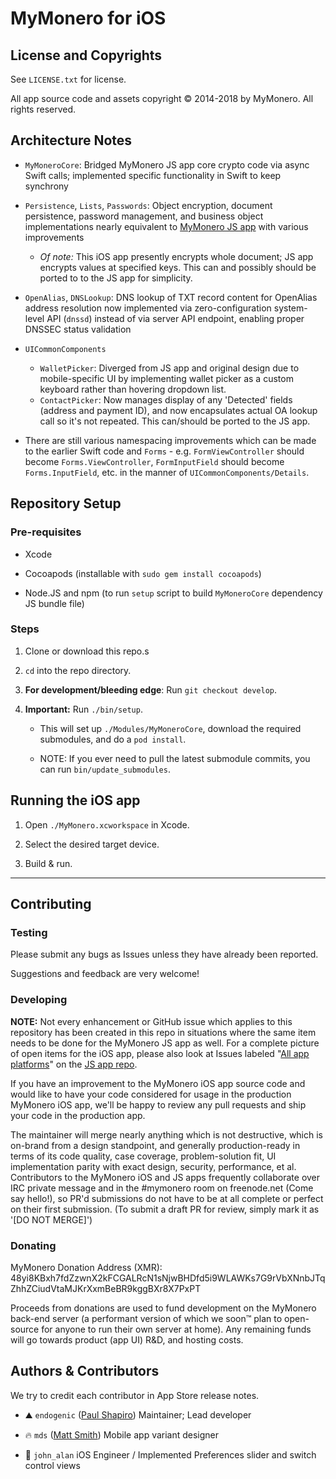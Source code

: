 # MyMonero for iOS

## License and Copyrights

See `LICENSE.txt` for license.

All app source code and assets copyright © 2014-2018 by MyMonero. All rights reserved.

## Architecture Notes

* `MyMoneroCore`: Bridged MyMonero JS app core crypto code via async Swift calls; implemented specific functionality in Swift to keep synchrony 

* `Persistence`, `Lists`, `Passwords`: Object encryption, document persistence, password management, and business object implementations nearly equivalent to [MyMonero JS app](https://github.com/mymonero/mymonero-app-js) with various improvements
	* *Of note:* This iOS app presently encrypts whole document; JS app encrypts values at specified keys. This can and possibly should be ported to to the JS app for simplicity.

* `OpenAlias`, `DNSLookup`: DNS lookup of TXT record content for OpenAlias address resolution now implemented via zero-configuration system-level API (`dnssd`) instead of via server API endpoint, enabling proper DNSSEC status validation

* `UICommonComponents`
	* `WalletPicker`: Diverged from JS app and original design due to mobile-specific UI by implementing wallet picker as a custom keyboard rather than hovering dropdown list.
	* `ContactPicker`: Now manages display of any 'Detected' fields (address and payment ID), and now encapsulates actual OA lookup call so it's not repeated. This can/should be ported to the JS app.

* There are still various namespacing improvements which can be made to the earlier Swift code and `Forms` - e.g. `FormViewController` should become `Forms.ViewController`, `FormInputField` should become `Forms.InputField`, etc. in the manner of `UICommonComponents/Details`.


## Repository Setup

### Pre-requisites

* Xcode

* Cocoapods (installable with `sudo gem install cocoapods`)

* Node.JS and npm (to run `setup` script to build `MyMoneroCore` dependency JS bundle file)

### Steps

1. Clone or download this repo.s

2. `cd` into the repo directory.

3. **For development/bleeding edge**: Run `git checkout develop`.

3. **Important:** Run `./bin/setup`. 
	* This will set up `./Modules/MyMoneroCore`, download the required submodules, and do a `pod install`.

	* NOTE: If you ever need to pull the latest submodule commits, you can run `bin/update_submodules`.

## Running the iOS app

1. Open `./MyMonero.xcworkspace` in Xcode.

2. Select the desired target device.

2. Build & run.



--------------

## Contributing

### Testing

Please submit any bugs as Issues unless they have already been reported.

Suggestions and feedback are very welcome!


### Developing

**NOTE:** Not every enhancement or GitHub issue which applies to this repository has been created in this repo in situations where the same item needs to be done for the MyMonero JS app as well. For a complete picture of open items for the iOS app, please also look at Issues labeled "[All app platforms](https://github.com/mymonero/mymonero-app-js/issues?q=is%3Aissue+is%3Aopen+label%3A%22all+app+platforms%22)" on the [JS app repo](https://github.com/mymonero/mymonero-app-js).

If you have an improvement to the MyMonero iOS app source code and would like to have your code considered for usage in the production MyMonero iOS app, we'll be happy to review any pull requests and ship your code in the production app. 

The maintainer will merge nearly anything which is not destructive, which is on-brand from a design standpoint, and generally production-ready in terms of its code quality, case coverage, problem-solution fit, UI implementation parity with exact design, security, performance, et al. Contributors to the MyMonero iOS and JS apps frequently collaborate over IRC private message and in the #mymonero room on freenode.net (Come say hello!), so PR'd submissions do not have to be at all complete or perfect on their first submission. (To submit a draft PR for review, simply mark it as '[DO NOT MERGE]')


### Donating

MyMonero Donation Address (XMR): 48yi8KBxh7fdZzwnX2kFCGALRcN1sNjwBHDfd5i9WLAWKs7G9rVbXNnbJTqZhhZCiudVtaMJKrXxmBeBR9kggBXr8X7PxPT

Proceeds from donations are used to fund development on the MyMonero back-end server (a performant version of which we soon™ plan to open-source for anyone to run their own server at home). Any remaining funds will go towards product (app UI) R&D, and hosting costs.


## Authors & Contributors

We try to credit each contributor in App Store release notes.

* ⛰ `endogenic` ([Paul Shapiro](https://github.com/paulshapiro)) Maintainer; Lead developer

* 🔥 `mds` ([Matt Smith](http://mds.is)) Mobile app variant designer

* 👑 `john_alan` iOS Engineer / Implemented Preferences slider and switch control views 
